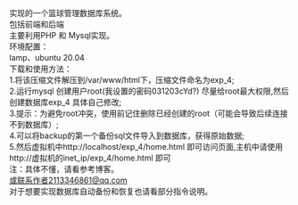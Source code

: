 实现的一个篮球管理数据库系统。  
包括前端和后端  
主要利用PHP 和 Mysql实现。  
环境配置：  
lamp、ubuntu 20.04  
下载和使用方法：  
1.将该压缩文件解压到/var/www/html下，压缩文件命名为exp_4;  
2.运行mysql 创建用户root(我设置的密码031203cYd?) 尽量给root最大权限,然后创建数据库exp_4 具体自己修改;  
3.提示：为避免root冲突，使用前记住删除已经创建的root（可能会导致后续连接不到数据库）;  
4.可以将backup的第一个备份sql文件导入到数据库，获得原始数据;  
5.然后虚拟机中http://localhost/exp_4/home.html 即可访问页面,主机中请使用 http://虚拟机的inet_ip/exp_4/home.html 即可  
注：具体不懂，请看参考博客。  
或联系作者2113346861@qq.com  
对于想要实现数据库自动备份和恢复也请看部分指令说明。  
